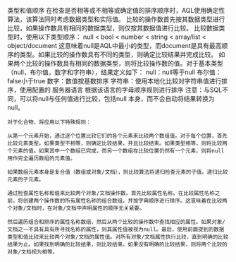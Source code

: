 类型和值顺序
    在检查是否相等或不相等或确定值的排序顺序时，AQL使用确定性算法，该算法同时考虑数据类型和实际值。
    比较的操作数首先按其数据类型进行比较，如果操作数具有相同的数据类型，则仅按其数据值进行比较。
    比较数据类型时，使用以下类型顺序：
    null  <  bool  <  number  <  string  <  array/list  <  object/document
    这意味着null是AQL中最小的类型，而document是具有最高顺序的类型。如果比较的操作数具有不同的类型，则确定比较结果并完成比较。
    如果两个比较的操作数具有相同的数据类型，则将比较操作数的值。对于基本类型（null，布尔值，数字和字符串），结果定义如下：
    null：null等于null
    布尔值：false小于true
    数字：数值按基数排序
    字符串：使用本地化比较对字符串值进行排序，使用配置的 服务器语言 根据该语言的字母顺序规则进行排序
    注意：与SQL不同，可以将null与任何值进行比较，包括null 本身，而不会自动将结果转换为null。
    
    对于化合物，将应用以下特殊规则：
    
    从第一个元素开始，通过逐个位置比较它们的各个元素来比较两个数组值。对于每个位置，首先比较元素类型。如果类型不相等，则确定比较结果，并且比较结束。如果类型相等，则将比较两个元素的值。如果其中一个数组已完成，而另一个数组在比较位置仍然有一个元素，则将null用作完全遍历数组的元素值。
    
    如果数组元素本身是复合值（数组或对象/文档），则比较算法将递归检查元素的子值。递归比较元素的子元素。
    
    通过检查属性名称和值来比较两个对象/文档操作数。首先比较属性名称。在比较属性名称之前，将创建两个操作数的所有属性名称的组合数组，并按字典顺序进行排序。这意味着在比较两个对象/文档时，在对象/文档中声明属性的顺序无关紧要。
    
    然后遍历组合和排序的属性名称数组，然后从两个比较的操作数中查找相应的属性。如果对象/文档之一不具有具有所寻找名称的属性，则其属性值被视为null。最后，使用前面提到的数据类型和值比较来比较两个对象/文档的属性值。对所有对象/文档属性执行比较，直到明确的比较结果为止。如果找到明确的比较结果，则比较结束。如果没有明确的比较结果，则将两个比较的对象/文档视为相等。